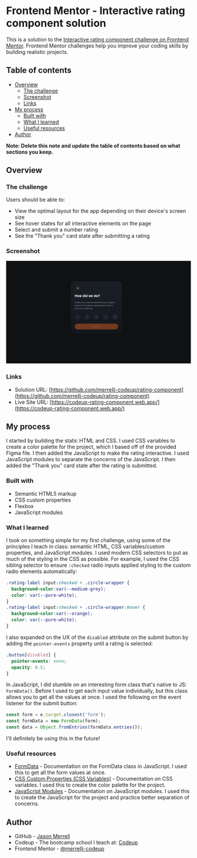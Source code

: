 # Frontend Mentor - Interactive rating component solution

This is a solution to the [Interactive rating component challenge on Frontend Mentor](https://www.frontendmentor.io/challenges/interactive-rating-component-koxpeBUmI). Frontend Mentor challenges help you improve your coding skills by building realistic projects. 

## Table of contents

- [Overview](#overview)
  - [The challenge](#the-challenge)
  - [Screenshot](#screenshot)
  - [Links](#links)
- [My process](#my-process)
  - [Built with](#built-with)
  - [What I learned](#what-i-learned)
  - [Useful resources](#useful-resources)
- [Author](#author)

**Note: Delete this note and update the table of contents based on what sections you keep.**

## Overview

### The challenge

Users should be able to:

- View the optimal layout for the app depending on their device's screen size
- See hover states for all interactive elements on the page
- Select and submit a number rating
- See the "Thank you" card state after submitting a rating

### Screenshot

![](./images/screenshot.png)

### Links

- Solution URL: [https://github.com/merrellj-codeup/rating-component](https://github.com/merrellj-codeup/rating-component)
- Live Site URL: [https://codeup-rating-component.web.app/](https://codeup-rating-component.web.app/)

## My process
I started by building the static HTML and CSS. I used CSS variables to create a color palette for the project, which I based off of the provided Figma file. I then added the JavaScript to make the rating interactive. I used JavaScript modules to separate the concerns of the JavaScript. I then added the "Thank you" card state after the rating is submitted.

### Built with

- Semantic HTML5 markup
- CSS custom properties
- Flexbox
- JavaScript modules

### What I learned

I took on something simple for my first challenge, using some of the principles I teach in class: semantic HTML, CSS variables/custom properties, and JavaScript modules. I used modern CSS selectors to put as much of the styling in the CSS as possible. For example, I used the CSS sibling selector to ensure `:checked` radio inputs applied styling to the custom radio elements automatically:

```css
.rating-label input:checked + .circle-wrapper {
  background-color:var(--medium-grey);
  color: var(--pure-white);
}
.rating-label input:checked + .circle-wrapper:hover {
  background-color:var(--orange);
  color: var(--pure-white);
}
```

I also expanded on the UX of the `disabled` attribute on the submit button by adding the `pointer-events` property until a rating is selected:

```css
.button[disabled] {
  pointer-events: none;
  opacity: 0.5;
}
```

In JavaScript, I did stumble on an interesting form class that's native to JS: `FormData()`. Before I used to get each input value individually, but this class allows you to get all the values at once. I used the following on the event listener for the submit button:

```js
const form = e.target.closest('form');
const formData = new FormData(form);
const data = Object.fromEntries(formData.entries());
```

I'll definitely be using this in the future!

### Useful resources

- [FormData](https://developer.mozilla.org/en-US/docs/Web/API/FormData) - Documentation on the FormData class in JavaScript. I used this to get all the form values at once.
- [CSS Custom Properties (CSS Variables)](https://developer.mozilla.org/en-US/docs/Web/CSS/--*) - Documentation on CSS variables. I used this to create the color palette for the project.
- [JavaScript Modules](https://developer.mozilla.org/en-US/docs/Web/JavaScript/Guide/Modules) - Documentation on JavaScript modules. I used this to create the JavaScript for the project and practice better separation of concerns.

## Author

- GitHub - [Jason Merrell](https://github.com/merrellj-codeup)
- Codeup - The bootcamp school I teach at: [Codeup](https://codeup.com)
- Frontend Mentor - [@merrellj-codeup](https://www.frontendmentor.io/profile/merrellj-codeup)
